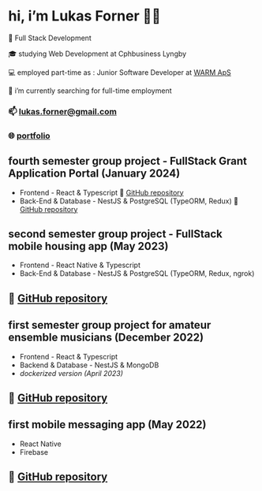 #       hi, i’m Lukas Forner 👋🏼

   🎯   Full Stack Development
   
   🎓   studying Web Development at Cphbusiness Lyngby
   
   💻   employed part-time as : Junior Software Developer at [WARM ApS](https://www.warmmusic.net/)

   🔎   i’m currently searching for full-time employment
   
### 📫   lukas.forner@gmail.com

### 🌐   [portfolio](https://fornerlukas.com/)

##  fourth semester group project - FullStack Grant Application Portal (January 2024)
-    Frontend - React & Typescript
🔗 [GitHub repository](https://github.com/frustrabe/ApplicantPortal_Client)
-    Back-End & Database - NestJS & PostgreSQL (TypeORM, Redux)
🔗 [GitHub repository](https://github.com/frustrabe/ApplicantPortal_Server)


##  second semester group project - FullStack mobile housing app (May 2023)
-    Frontend - React Native & Typescript
-    Back-End & Database - NestJS & PostgreSQL (TypeORM, Redux, ngrok)
## 🔗 [GitHub repository](https://github.com/frustrabe/domea)

##  first semester group project for amateur ensemble musicians (December 2022)
-    Frontend - React & Typescript
-    Backend & Database - NestJS & MongoDB
-    *dockerized version (April 2023)*
## 🔗 [GitHub repository](https://github.com/frustrabe/devOps-daos.git)

##  first mobile messaging app (May 2022)
-    React Native
-    Firebase
## 🔗 [GitHub repository](https://github.com/frustrabe/chatrooms-native)
<!---
frustrabe/frustrabe is a ✨ special ✨ repository because its `README.md` (this file) appears on your GitHub profile.
You can click the Preview link to take a look at your changes.
--->
